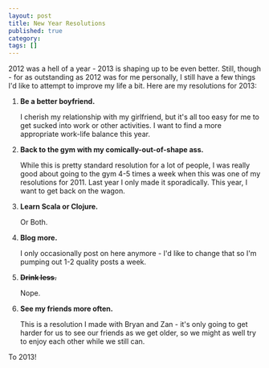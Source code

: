 ```yaml
---
layout: post
title: New Year Resolutions
published: true
category:
tags: []
---
```

2012 was a hell of a year - 2013 is shaping up to be even better. Still, though - for as outstanding as 2012 was for me personally, I still have a few things I'd like to attempt to improve my life a bit. Here are my resolutions for 2013:

1.  **Be a better boyfriend.**

    I cherish my relationship with my girlfriend, but it's all too easy for me to get sucked into work or other activities. I want to find a more appropriate work-life balance this year.

2.  **Back to the gym with my comically-out-of-shape ass.**

    While this is pretty standard resolution for a lot of people, I was really good about going to the gym 4-5 times a week when this was one of my resolutions for 2011. Last year I only made it sporadically. This year, I want to get back on the wagon.

3.  **Learn Scala or Clojure.**

    Or Both.

4.  **Blog more.**

    I only occasionally post on here anymore - I'd like to change that so I'm pumping out 1-2 quality posts a week.

5.  **~~Drink less.~~**

    Nope.

6.  **See my friends more often.**

    This is a resolution I made with Bryan and Zan - it's only going to get harder for us to see our friends as we get older, so we might as well try to enjoy each other while we still can.

To 2013!

